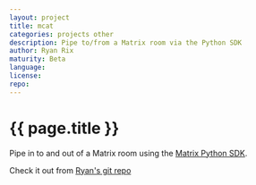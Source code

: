 ```yaml
---
layout: project
title: mcat
categories: projects other
description: Pipe to/from a Matrix room via the Python SDK
author: Ryan Rix
maturity: Beta
language: 
license: 
repo: 
---
```


# {{ page.title }}
Pipe in to and out of a Matrix room using the [Matrix Python SDK](https://github.com/matrix-org/matrix-python-sdk).

Check it out from [Ryan's git repo](https://fort.kickass.systems/git/rrix/matrix-cat)
